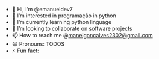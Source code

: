 - 👋 Hi, I’m @emanueldev7
- 👀 I’m interested in programação in python
- 🌱 I’m currently learning python linguage
- 💞️ I’m looking to collaborate on software projects
- 📫 How to reach me @manelgoncalves2302@gmail.com
- 😄 Pronouns: TODOS
- ⚡ Fun fact: 

<!---
emanueldev7/emanueldev7 is a ✨ special ✨ repository because its `README.md` (this file) appears on your GitHub profile.
You can click the Preview link to take a look at your changes.
--->
